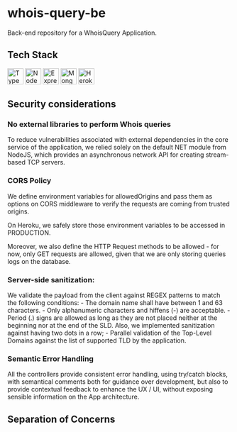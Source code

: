 # whois-query-be
Back-end repository for a WhoisQuery Application.

## Tech Stack

<a href="https://www.typescriptlang.org/" target="_blank" rel="noreferrer"><img src="https://raw.githubusercontent.com/danielcranney/readme-generator/main/public/icons/skills/typescript-colored.svg" width="36" height="36" alt="TypeScript" /></a>
<a href="https://nodejs.org/en/" target="_blank" rel="noreferrer"><img src="https://raw.githubusercontent.com/danielcranney/readme-generator/main/public/icons/skills/nodejs-colored.svg" width="36" height="36" alt="NodeJS" /></a>
<a href="https://expressjs.com/" target="_blank" rel="noreferrer"><img src="https://raw.githubusercontent.com/danielcranney/readme-generator/main/public/icons/skills/express-colored-dark.svg" width="36" height="36" alt="Express" /></a>
<a href="https://www.mongodb.com/" target="_blank" rel="noreferrer"><img src="https://raw.githubusercontent.com/danielcranney/readme-generator/main/public/icons/skills/mongodb-colored.svg" width="36" height="36" alt="MongoDB" /></a>
<a href="https://www.heroku.com/" target="_blank" rel="noreferrer"><img src="https://raw.githubusercontent.com/danielcranney/readme-generator/main/public/icons/skills/heroku-colored.svg" width="36" height="36" alt="Heroku" /></a>
</p>


## Security considerations

### No external libraries to perform Whois queries
To reduce vulnerabilities associated with external dependencies in the core service of the application, we relied solely on the default NET module from NodeJS, which provides an asynchronous network API for creating stream-based TCP servers.

### CORS Policy

We define environment variables for allowedOrigins and pass them as options on CORS middleware to verify the requests are coming from trusted origins. 

On Heroku, we safely store those environment variables to be accessed in PRODUCTION.

Moreover, we also define the HTTP Request methods to be allowed - for now, only GET requests are allowed, given that we are only storing queries logs on the database.
### Server-side sanitization: 
We validate the payload from the client against REGEX patterns to match the following conditions: 
    - The domain name shall have between 1 and 63 characters.
    - Only alphanumeric characters and hiffens (-) are acceptable.
    - Period (.) signs are allowed as long as they are not placed neither at the beginning nor at the end of the SLD. Also, we implemented sanitization against having two dots in a row;
    - Parallel validation of the Top-Level Domains against the list of supported TLD by the application.

### Semantic Error Handling
All the controllers provide consistent error handling, using try/catch blocks, with semantical comments both for guidance over development, but also to provide contextual feedback to enhance the UX / UI, without exposing sensible information on the App architecture.

## Separation of Concerns
